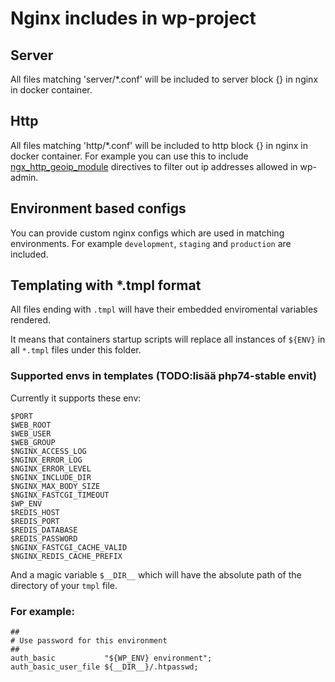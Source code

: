 # Nginx includes in wp-project
## Server
All files matching 'server/*.conf' will be included to server block {} in nginx in docker container.

## Http
All files matching 'http/*.conf' will be included to http block {} in nginx in docker container.
For example you can use this to include [ngx_http_geoip_module](http://nginx.org/en/docs/http/ngx_http_geoip_module.html) directives to filter out ip addresses allowed in wp-admin.

## Environment based configs
You can provide custom nginx configs which are used in matching environments. For example `development`, `staging` and `production` are included.

## Templating with *.tmpl format
All files ending with `.tmpl` will have their embedded enviromental variables rendered.

It means that containers startup scripts will replace all instances of `${ENV}` in all `*.tmpl` files under this folder.

### Supported envs in templates (TODO:lisää php74-stable envit)
Currently it supports these env:
```
$PORT
$WEB_ROOT
$WEB_USER
$WEB_GROUP
$NGINX_ACCESS_LOG
$NGINX_ERROR_LOG
$NGINX_ERROR_LEVEL
$NGINX_INCLUDE_DIR
$NGINX_MAX_BODY_SIZE
$NGINX_FASTCGI_TIMEOUT
$WP_ENV
$REDIS_HOST
$REDIS_PORT
$REDIS_DATABASE
$REDIS_PASSWORD
$NGINX_FASTCGI_CACHE_VALID
$NGINX_REDIS_CACHE_PREFIX
```

And a magic variable `$__DIR__` which will have the absolute path of the directory of your `tmpl` file.

### For example:
```
##
# Use password for this environment
##
auth_basic           "${WP_ENV} environment";
auth_basic_user_file ${__DIR__}/.htpasswd;
```
